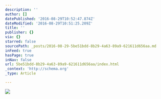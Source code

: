 ```yaml
---
description: ''
author: []
datePublished: '2016-08-29T10:52:47.874Z'
dateModified: '2016-08-29T10:51:25.209Z'
title: ''
publisher: {}
via: {}
starred: false
sourcePath: _posts/2016-08-29-5be51bdd-8b29-4a63-89a9-621611d656aa.md
inFeed: true
hasPage: true
inNav: false
url: 5be51bdd-8b29-4a63-89a9-621611d656aa/index.html
_context: 'http://schema.org'
_type: Article

---
```

![](https://the-grid-user-content.s3-us-west-2.amazonaws.com/7fed4110-b0ba-457d-9281-5ecea7440e62.jpg)